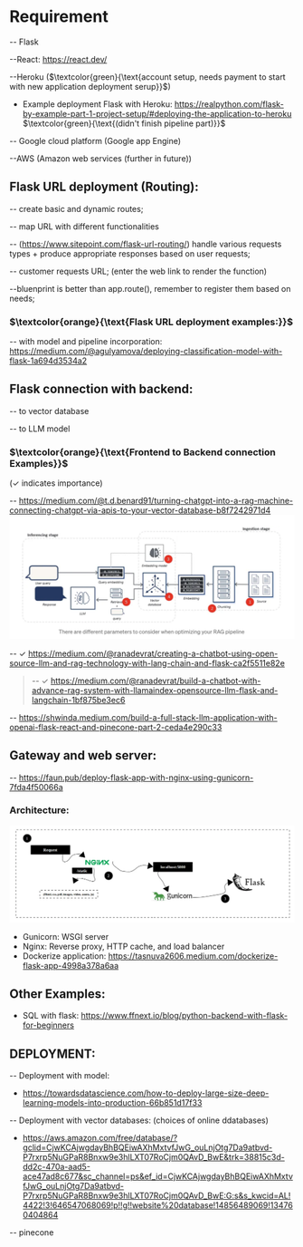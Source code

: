 # Requirement 
-- Flask

--React: https://react.dev/

--Heroku ($\textcolor{green}{\text{account setup, needs payment to start with new application deployment serup}}$)
  * Example deployment Flask with Heroku: https://realpython.com/flask-by-example-part-1-project-setup/#deploying-the-application-to-heroku $\textcolor{green}{\text{(didn't finish pipeline part)}}$

-- Google cloud platform (Google app Engine)

--AWS (Amazon web services (further in future))

## Flask URL deployment (Routing):
-- create basic and dynamic routes;

-- map URL with different functionalities

-- (https://www.sitepoint.com/flask-url-routing/) handle various requests types + produce appropriate responses based on user requests;

-- customer requests URL; (enter the web link to render the function)

--bluenprint is better than app.route(), remember to register them based on needs;

### $\textcolor{orange}{\text{Flask URL deployment examples:}}$
-- with model and pipeline incorporation: https://medium.com/@agulyamova/deploying-classification-model-with-flask-1a694d3534a2

## Flask connection with backend:
-- to vector database 

-- to LLM model

### $\textcolor{orange}{\text{Frontend to Backend connection Examples}}$
(&check; indicates importance)

-- https://medium.com/@t.d.benard91/turning-chatgpt-into-a-rag-machine-connecting-chatgpt-via-apis-to-your-vector-database-b8f7242971d4
![Architecture](RAG_workflow.png)

-- &check; https://medium.com/@ranadevrat/creating-a-chatbot-using-open-source-llm-and-rag-technology-with-lang-chain-and-flask-ca2f5511e82e
   
   >-- &check; https://medium.com/@ranadevrat/build-a-chatbot-with-advance-rag-system-with-llamaindex-opensource-llm-flask-and-langchain-1bf875be3ec6

-- https://shwinda.medium.com/build-a-full-stack-llm-application-with-openai-flask-react-and-pinecone-part-2-ceda4e290c33




## Gateway and web server: 
-- https://faun.pub/deploy-flask-app-with-nginx-using-gunicorn-7fda4f50066a 
   ### Architecture:
   ![Architecture](image.png)

   * Gunicorn: WSGI server
   * Nginx: Reverse proxy, HTTP cache, and load balancer
   * Dockerize application: https://tasnuva2606.medium.com/dockerize-flask-app-4998a378a6aa 


## Other Examples:
   * SQL with flask: https://www.ffnext.io/blog/python-backend-with-flask-for-beginners


## DEPLOYMENT:
-- Deployment with model:
   * https://towardsdatascience.com/how-to-deploy-large-size-deep-learning-models-into-production-66b851d17f33

-- Deployment with vector databases: (choices of online ddatabases)
   * https://aws.amazon.com/free/database/?gclid=CjwKCAjwgdayBhBQEiwAXhMxtvfJwG_ouLnjOtg7Da9atbvd-P7rxrp5NuGPaR8Bnxw9e3hlLXT07RoCjm0QAvD_BwE&trk=38815c3d-dd2c-470a-aad5-ace47ad8c677&sc_channel=ps&ef_id=CjwKCAjwgdayBhBQEiwAXhMxtvfJwG_ouLnjOtg7Da9atbvd-P7rxrp5NuGPaR8Bnxw9e3hlLXT07RoCjm0QAvD_BwE:G:s&s_kwcid=AL!4422!3!646547068069!p!!g!!website%20database!14856489069!134760404864
   
-- pinecone


